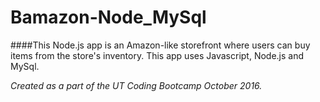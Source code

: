 # Bamazon-Node_MySql


####This Node.js app is an Amazon-like storefront where users can buy items from the store's inventory. This app uses Javascript, Node.js and MySql. 

*Created as a part of the UT Coding Bootcamp October 2016.* 

